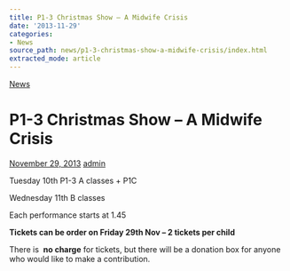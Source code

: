 ```yaml
---
title: P1-3 Christmas Show – A Midwife Crisis
date: '2013-11-29'
categories:
- News
source_path: news/p1-3-christmas-show-a-midwife-crisis/index.html
extracted_mode: article
---
```

[News](/news/)

# P1-3 Christmas Show – A Midwife Crisis

[November 29, 2013](/news/p1-3-christmas-show-a-midwife-crisis/) [admin](author/admin/)

Tuesday 10th P1-3 A classes + P1C

Wednesday 11th B classes

Each performance starts at 1.45

**Tickets can be order on Friday 29th Nov – 2 tickets per child**

There is&nbsp; **no charge** for tickets, but there will be a donation box for anyone who would like to make a contribution.
